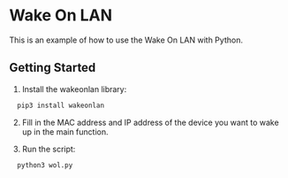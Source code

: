 # Wake On LAN

This is an example of how to use the Wake On LAN with Python.

## Getting Started

1. Install the wakeonlan library:

```bash
  pip3 install wakeonlan
```

2. Fill in the MAC address and IP address of the device you want to wake up in the main function.

3. Run the script:

```bash
  python3 wol.py
```